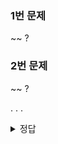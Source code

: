 ### 1번 문제

~~ ?

### 2번 문제

~~ ?

.
.
.

<details>
<summary>정답</summary>
1번 문제 정답 :

2번 문제 정답 :

</details>
